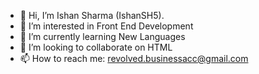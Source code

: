 - 👋 Hi, I’m Ishan Sharma (IshanSH5).
- 👀 I’m interested in Front End Development
- 🌱 I’m currently learning New Languages
- 💞️ I’m looking to collaborate on HTML
- 📫 How to reach me: revolved.businessacc@gmail.com

<!---
IshanSH5/IshanSH5 is a ✨ special ✨ repository because its `README.md` (this file) appears on your GitHub profile.
You can click the Preview link to take a look at your changes.
--->
